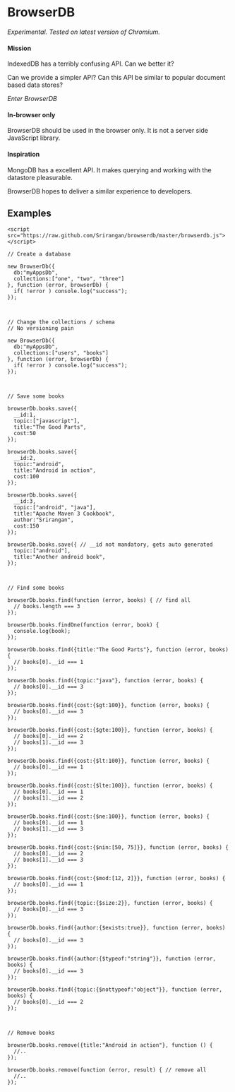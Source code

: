 # BrowserDB

*Experimental. Tested on latest version of Chromium.*

#### Mission

IndexedDB has a terribly confusing API.  Can we better it?

Can we provide a simpler API? Can this API be similar to popular document based data stores?

*Enter BrowserDB*

#### In-browser only

BrowserDB should be used in the browser only. It is not a server side JavaScript library.

#### Inspiration

MongoDB has a excellent API. It makes querying and working with the datastore pleasurable.

BrowserDB hopes to deliver a similar experience to developers.

## Examples

    <script src="https://raw.github.com/Srirangan/browserdb/master/browserdb.js"></script>

    // Create a database

    new BrowserDb({
      db:"myAppsDb",
      collections:["one", "two", "three"]
    }, function (error, browserDb) {
      if( !error ) console.log("success");
    });



    // Change the collections / schema
    // No versioning pain

    new BrowserDb({
      db:"myAppsDb",
      collections:["users", "books"]
    }, function (error, browserDb) {
      if( !error ) console.log("success");
    });



    // Save some books

    browserDb.books.save({
      __id:1,
      topic:["javascript"],
      title:"The Good Parts",
      cost:50
    });

    browserDb.books.save({
      __id:2,
      topic:"android",
      title:"Android in action",
      cost:100
    });

    browserDb.books.save({
      __id:3,
      topic:["android", "java"],
      title:"Apache Maven 3 Cookbook",
      author:"Srirangan",
      cost:150
    });

    browserDb.books.save({ // __id not mandatory, gets auto generated
      topic:["android"],
      title:"Another android book",
    });



    // Find some books

    browserDb.books.find(function (error, books) { // find all
      // books.length === 3
    });

    browserDb.books.findOne(function (error, book) {
      console.log(book);
    });

    browserDb.books.find({title:"The Good Parts"}, function (error, books) {
      // books[0].__id === 1
    });

    browserDb.books.find({topic:"java"}, function (error, books) {
      // books[0].__id === 3
    });

    browserDb.books.find({cost:{$gt:100}}, function (error, books) {
      // books[0].__id === 3
    });

    browserDb.books.find({cost:{$gte:100}}, function (error, books) {
      // books[0].__id === 2
      // books[1].__id === 3
    });

    browserDb.books.find({cost:{$lt:100}}, function (error, books) {
      // books[0].__id === 1
    });

    browserDb.books.find({cost:{$lte:100}}, function (error, books) {
      // books[0].__id === 1
      // books[1].__id === 2
    });

    browserDb.books.find({cost:{$ne:100}}, function (error, books) {
      // books[0].__id === 1
      // books[1].__id === 3
    });

    browserDb.books.find({cost:{$nin:[50, 75]}}, function (error, books) {
      // books[0].__id === 2
      // books[1].__id === 3
    });

    browserDb.books.find({cost:{$mod:[12, 2]}}, function (error, books) {
      // books[0].__id === 1
    });

    browserDb.books.find({topic:{$size:2}}, function (error, books) {
      // books[0].__id === 3
    });

    browserDb.books.find({author:{$exists:true}}, function (error, books) {
      // books[0].__id === 3
    });

    browserDb.books.find({author:{$typeof:"string"}}, function (error, books) {
      // books[0].__id === 3
    });

    browserDb.books.find({topic:{$nottypeof:"object"}}, function (error, books) {
      // books[0].__id === 2
    });



    // Remove books

    browserDb.books.remove({title:"Android in action"}, function () {
      //..
    });

    browserDb.books.remove(function (error, result) { // remove all
      //..
    });














